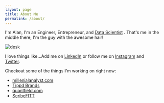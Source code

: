 ```yaml
---
layout: page
title: About Me
permalink: /about/
---
```


I'm Alan, I'm an Engineer, Entrepreneur, and <!--currently a--> [Data Scientist](http://datascopeanalytics.com/blog/what-is-a-data-scientist/) <!-- at INSERT COMPANY HERE-->. That's me in the middle there, I'm the guy with the awesome hair!

![desk](https://cloud.githubusercontent.com/assets/1424573/3378137/abac6d7c-fbe6-11e3-8e09-55745b6a8176.png)

I love things like...Add me on [LinkedIn](http://linkedin.com/in/alansi) or follow me on [Instagram](http://www.instagram.com/alan_si) and [Twitter](http://twitter.com/alan_si)<!--, and [Snapchat]()-->.<!-- I also run a YouTube channel where I post stuff every Wednesday, take a look!-->

Checkout some of the things I'm working on right now:

* [millenialanalyst.com](http://millenialanalyst.com)
* [Tippd Brands](http://tippdbrands.com)
* [quantfield.com](http://quantfield.com/)
* [ScribeFITT](http://scribefit.com/)
